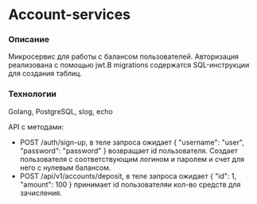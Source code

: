 # Account-services
### Описание
Микросервис для работы с балансом пользователей. Авторизация реализована с помощью jwt.В migrations содержатся SQL-инструкции для создания таблиц.
### Технологии
Golang, PostgreSQL, slog, echo

API с методами:
- POST /auth/sign-up,  в теле запроса ожидает { "username": "user", "password": "password" } возвращает id пользователя. Создает пользователя с соответствующим логином и паролем и счет для него с нулевым балансом.
- POST /api/v1/accounts/deposit,  в теле запроса ожидает { "id": 1, "amount": 100 } принимает id пользователяи кол-во средств для зачисления.
